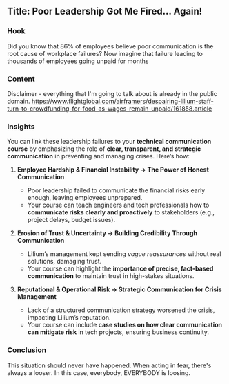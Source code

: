## Title: Poor Leadership Got Me Fired... Again!

### Hook
Did you know that 86% of employees believe poor communication is the root cause of workplace failures? Now imagine that failure leading to thousands of employees going unpaid for months

### Content
Disclaimer - everything that I'm going to talk about is already in the public domain. 
https://www.flightglobal.com/airframers/despairing-lilium-staff-turn-to-crowdfunding-for-food-as-wages-remain-unpaid/161858.article

### Insights
You can link these leadership failures to your **technical communication course** by emphasizing the role of **clear, transparent, and strategic communication** in preventing and managing crises. Here’s how:  

1. **Employee Hardship & Financial Instability → The Power of Honest Communication**  
   - Poor leadership failed to communicate the financial risks early enough, leaving employees unprepared.  
   - Your course can teach engineers and tech professionals how to **communicate risks clearly and proactively** to stakeholders (e.g., project delays, budget issues).  

2. **Erosion of Trust & Uncertainty → Building Credibility Through Communication**  
   - Lilium’s management kept sending *vague reassurances* without real solutions, damaging trust.  
   - Your course can highlight the **importance of precise, fact-based communication** to maintain trust in high-stakes situations.  

3. **Reputational & Operational Risk → Strategic Communication for Crisis Management**  
   - Lack of a structured communication strategy worsened the crisis, impacting Lilium’s reputation.  
   - Your course can include **case studies on how clear communication can mitigate risk** in tech projects, ensuring business continuity.  

### Conclusion
This situation should never have happened. When acting in fear, there's always a looser. In this case, everybody, EVERYBODY is loosing. 
